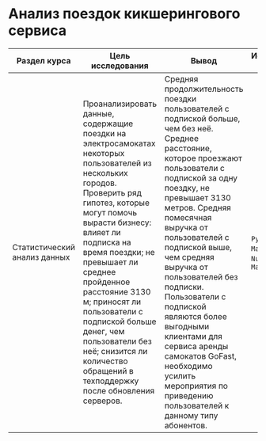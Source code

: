 # Анализ поездок кикшерингового сервиса

Раздел курса| Цель исследования | Вывод | Используемые библиотеки
------------- |------------------|---------------- | -----------------------
Статистический анализ данных |Проанализировать данные, содержащие поездки на электросамокатах некоторых пользователей из нескольких городов. Проверить ряд гипотез, которые могут помочь вырасти бизнесу: влияет ли подписка на время поездки; не превышает ли среднее пройденное расстояние 3130 м; приносят ли пользователи с подпиской больше денег, чем пользователи без неё; снизится ли количество обращений в техподдержку после обновления серверов. | Средняя продолжительность поездки пользователей с подпиской больше, чем без неё. Среднее расстояние, которое проезжают пользователи с подпиской за одну поездку, не превышает 3130 метров. Средняя помесячная выручка от пользователей с подпиской выше, чем средняя выручка от пользователей без подписки. Пользователи с подпиской являются более выгодными клиентами для сервиса аренды самокатов GoFast, необходимо усилить мероприятия по приведению пользователей к данному типу абонентов. | `Python`, `Pandas`, `Matplotlib`, `Numpy`, `Scipy`, `Math`

